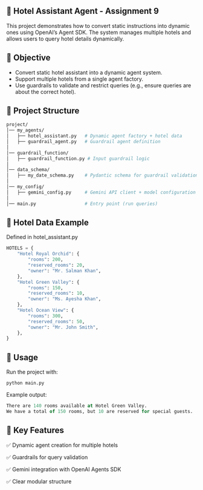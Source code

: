 ## 🏨 Hotel Assistant Agent - Assignment 9
This project demonstrates how to convert static instructions into dynamic ones using OpenAI’s Agent SDK.
The system manages multiple hotels and allows users to query hotel details dynamically.

## 🎯 Objective
 - Convert static hotel assistant into a dynamic agent system.
 - Support multiple hotels from a single agent factory.
 - Use guardrails to validate and restrict queries (e.g., ensure queries are about the correct hotel).

## 📂 Project Structure
```graphql
project/
│── my_agents/
│   ├── hotel_assistant.py   # Dynamic agent factory + hotel data
│   ├── guardrail_agent.py   # Guardrail agent definition
│
│── guardrail_function/
│   ├── guardrail_function.py # Input guardrail logic
│
│── data_schema/
│   ├── my_date_schema.py    # Pydantic schema for guardrail validation
│
│── my_config/
│   ├── gemini_config.py     # Gemini API client + model configuration
│
│── main.py                  # Entry point (run queries)
```

## 🏨 Hotel Data Example
Defined in hotel_assistant.py
```python
HOTELS = {
    "Hotel Royal Orchid": {
        "rooms": 200,
        "reserved_rooms": 20,
        "owner": "Mr. Salman Khan",
    },
    "Hotel Green Valley": {
        "rooms": 150,
        "reserved_rooms": 10,
        "owner": "Ms. Ayesha Khan",
    },
    "Hotel Ocean View": {
        "rooms": 300,
        "reserved_rooms": 50,
        "owner": "Mr. John Smith",
    },
}
```

## 🚀 Usage
Run the project with:
```bash
python main.py
```

Example output:
```sql
There are 140 rooms available at Hotel Green Valley. 
We have a total of 150 rooms, but 10 are reserved for special guests.
```

## 🔑 Key Features
✅ Dynamic agent creation for multiple hotels

✅ Guardrails for query validation

✅ Gemini integration with OpenAI Agents SDK

✅ Clear modular structure



